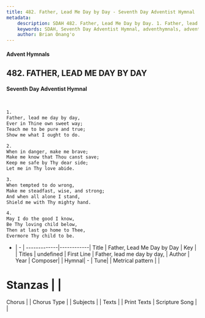```yaml
---
title: 482. Father, Lead Me Day by Day - Seventh Day Adventist Hymnal
metadata:
    description: SDAH 482. Father, Lead Me Day by Day. 1. Father, lead me day by day, Ever in Thine own sweet way; Teach me to be pure and true; Show me what I ought to do.
    keywords: SDAH, Seventh Day Adventist Hymnal, adventhymnals, advent hymnals, Father, Lead Me Day by Day, Father, lead me day by day, 
    author: Brian Onang'o
---
```


#### Advent Hymnals
## 482. FATHER, LEAD ME DAY BY DAY
#### Seventh Day Adventist Hymnal

```txt


1.
Father, lead me day by day,
Ever in Thine own sweet way;
Teach me to be pure and true;
Show me what I ought to do.

2.
When in danger, make me brave;
Make me know that Thou canst save;
Keep me safe by Thy dear side;
Let me in Thy love abide.

3.
When tempted to do wrong,
Make me steadfast, wise, and strong;
And when all alone I stand,
Shield me with Thy mighty hand.

4.
May I do the good I know,
Be Thy loving child below,
Then at last go home to Thee,
Evermore Thy child to be.


```

- |   -  |
-------------|------------|
Title | Father, Lead Me Day by Day |
Key |  |
Titles | undefined |
First Line | Father, lead me day by day, |
Author | 
Year | 
Composer|  |
Hymnal|  - |
Tune|  |
Metrical pattern | |
# Stanzas |  |
Chorus |  |
Chorus Type |  |
Subjects |  |
Texts |  |
Print Texts | 
Scripture Song |  |
  
